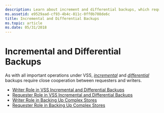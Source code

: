 ```yaml
---
description: Learn about increment and differential backups, which require close cooperation between requesters and writers.
ms.assetid: e9529aad-cf93-4b4c-811c-0ff0b708de6c
title: Incremental and Differential Backups
ms.topic: article
ms.date: 05/31/2018
---
```


# Incremental and Differential Backups

As with all important operations under VSS, [*incremental*](vssgloss-i.md) and [*differential*](vssgloss-d.md) backups require close cooperation between requesters and writers.

-   [Writer Role in VSS Incremental and Differential Backups](writer-role-in-vss-incremental-and-differential-backups.md)
-   [Requester Role in VSS Incremental and Differential Backups](requestor-role-in-vss-incremental-and-differential-backups.md)
-   [Writer Role in Backing Up Complex Stores](writer-role-in-backing-up-complex-stores.md)
-   [Requester Role in Backing Up Complex Stores](requestor-role-in-backing-up-complex-stores.md)

 

 



